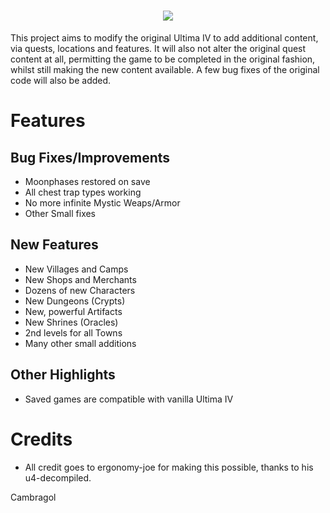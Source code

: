 <h1 align="center">
  <img src="https://raw.githubusercontent.com/cambragol/ultima-IV-trinity/master/Art/Ultima_IV_Advent_Trinity.png" /><br>
</h1>

This project aims to modify the original Ultima IV to add additional content, via quests, locations and features. It will also not alter the original quest content at all, permitting the game to be completed in the original fashion, whilst still making the new content available. A few bug fixes of the original code will also be added.

# Features

  ## Bug Fixes/Improvements
  * Moonphases restored on save
  * All chest trap types working
  * No more infinite Mystic Weaps/Armor
  * Other Small fixes
  
  ## New Features
  * New Villages and Camps
  * New Shops and Merchants
  * Dozens of new Characters
  * New Dungeons (Crypts)
  * New, powerful Artifacts
  * New Shrines (Oracles)
  * 2nd levels for all Towns
  * Many other small additions
  
  ## Other Highlights
  * Saved games are compatible with vanilla Ultima IV
  
# Credits
  * All credit goes to ergonomy-joe for making this possible, thanks to his u4-decompiled.

Cambragol
